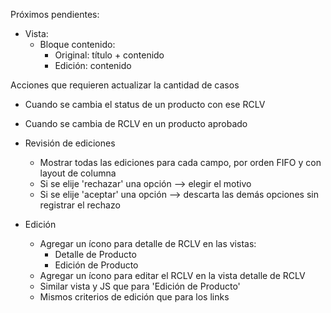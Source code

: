 Próximos pendientes:
- Vista:
	- Bloque contenido: 
		- Original: título + contenido
		- Edición: contenido


Acciones que requieren actualizar la cantidad de casos
- Cuando se cambia el status de un producto con ese RCLV
- Cuando se cambia de RCLV en un producto aprobado

- Revisión de ediciones
	- Mostrar todas las ediciones para cada campo, por orden FIFO y con layout de columna
	- Si se elije 'rechazar' una opción --> elegir el motivo
	- Si se elije 'aceptar' una opción --> descarta las demás opciones sin registrar el rechazo

- Edición
	- Agregar un ícono para detalle de RCLV en las vistas:
		- Detalle de Producto 
		- Edición de Producto
	- Agregar un ícono para editar el RCLV en la vista detalle de RCLV
	- Similar vista y JS que para 'Edición de Producto'
	- Mismos criterios de edición que para los links
